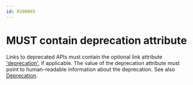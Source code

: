```yaml
---
id: R100065
---
```


# MUST contain deprecation attribute

Links to deprecated APIs must contain the optional link attribute ['deprecation'](https://tools.ietf.org/html/draft-kelly-json-hal-08#section-5.4), if applicable.
The value of the deprecation attribute must point to human-readable information about the deprecation.
See also [Deprecation](../../050_Compatibility/040_Deprecation/index.md).
